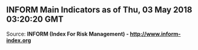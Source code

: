 ## INFORM Main Indicators as of Thu, 03 May 2018 03:20:20 GMT

Source: **INFORM (Index For Risk Management) - http://www.inform-index.org**